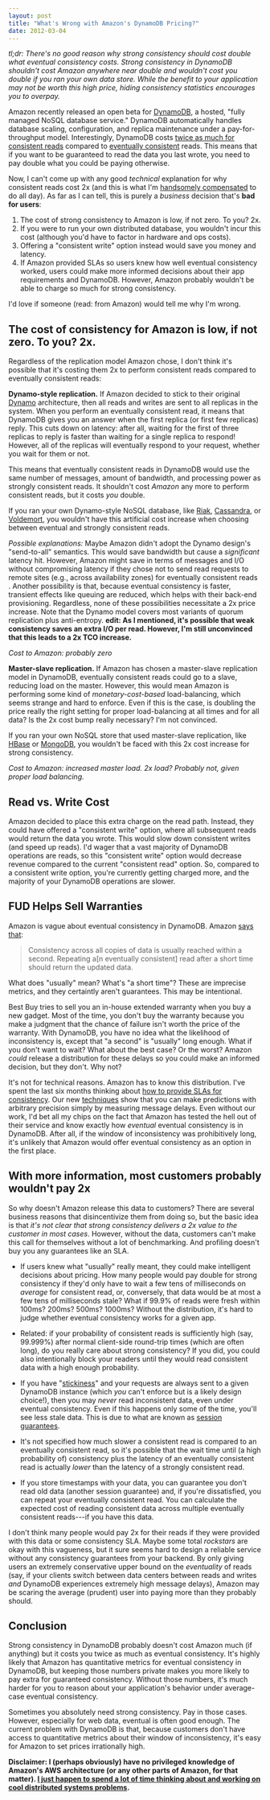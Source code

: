 ```yaml
---
layout: post
title: "What's Wrong with Amazon's DynamoDB Pricing?"
date: 2012-03-04
---
```


*tl;dr: There's no good reason why strong consistency should cost double what eventual consistency costs. Strong consistency in DynamoDB shouldn't cost Amazon anywhere near double and wouldn't cost you double if you ran your own data store. While the benefit to your application may not be worth this high price, hiding consistency statistics encourages you to overpay.*

Amazon recently released an open beta for [DynamoDB](http://aws.amazon.com/dynamodb/), a hosted, "fully managed NoSQL database service."  DynamoDB automatically handles database scaling, configuration, and replica maintenance under a pay-for-throughput model. Interestingly, DynamoDB costs [twice as much for consistent reads](http://aws.amazon.com/dynamodb/pricing/) compared to [eventually consistent](http://en.wikipedia.org/wiki/Eventual_consistency) reads. This means that if you want to be guaranteed to read the data you last wrote, you need to pay double what you could be paying otherwise.

Now, I can't come up with any good *technical* explanation for why consistent reads cost 2x (and this is what I'm [handsomely compensated](http://bailis.org/research.html) to do all day). As far as I can tell, this is purely a *business* decision that's **bad for users**:

 1. The cost of strong consistency to Amazon is low, if not zero. To you? 2x.
 2. If you were to run your own distributed database, you wouldn't incur this cost (although you'd have to factor in hardware and ops costs).
 3. Offering a "consistent write" option instead would save you money and latency.
 4. If Amazon provided SLAs so users knew how well eventual consistency worked, users could make more informed decisions about their app requirements and DynamoDB. However, Amazon probably wouldn't be able to charge so much for strong consistency. 

I'd love if someone (read: from Amazon) would tell me why I'm wrong.

The cost of consistency for Amazon is low, if not zero. To you? 2x.
------------------------------------------------------------------------

Regardless of the replication model Amazon chose, I don't think it's possible that it's costing them 2x to perform consistent reads compared to eventually consistent reads:

**Dynamo-style replication.** If Amazon decided to stick to their original [Dynamo](http://www.allthingsdistributed.com/files/amazon-dynamo-sosp2007.pdf) architecture, then all reads and writes are sent to all replicas in the system. When you perform an eventually consistent read, it means that DynamoDB gives you an answer when the first replica (or first few replicas) reply. This cuts down on latency: after all, waiting for the first of three replicas to reply is faster than waiting for a single replica to respond! However, all of the replicas will eventually respond to your request, whether you wait for them or not.

This means that eventually consistent reads in DynamoDB would use the same number of messages, amount of bandwidth, and processing power as strongly consistent reads.  It shouldn't cost *Amazon* any more to perform consistent reads, but it costs *you* double.

If you ran your own Dynamo-style NoSQL database, like [Riak](http://basho.com/), [Cassandra](http://cassandra.apache.org/), or [Voldemort](http://project-voldemort.com/), you wouldn't have this artificial cost increase when choosing between eventual and strongly consistent reads.

*Possible explanations:* Maybe Amazon didn't adopt the Dynamo design's "send-to-all" semantics. This would save bandwidth but cause a  *significant* latency hit. However, Amazon might save in terms of messages and I/O without compromising latency if they chose not to send read requests to remote sites (e.g., across availability zones) for eventually consistent reads . Another possibility is that, because  eventual consistency is faster, transient effects like queuing are  reduced, which helps with their back-end provisioning. Regardless, none of these possibilities necessitate a 2x price increase. Note that the Dynamo model covers most variants of quorum replication plus anti-entropy. **edit: As I mentioned, it's possible that weak consistency saves an extra I/O per read. However, I'm still unconvinced that this leads to a 2x TCO increase.**

*Cost to Amazon: probably zero*

**Master-slave replication.** If Amazon has chosen a master-slave replication model in DynamoDB, eventually consistent reads could go to a slave, reducing load on the master. However, this would mean Amazon is performing some kind of *monetary-cost-based* load-balancing, which seems strange and hard to enforce. Even if this is the case, is doubling the price really the right setting for proper load-balancing at all times and for all data? Is the 2x cost bump really necessary? I'm not convinced.

If you ran your own NoSQL store that used master-slave replication, like [HBase](http://hbase.apache.org/) or [MongoDB](http://www.mongodb.org/), you wouldn't be faced with this 2x cost increase for strong consistency.

*Cost to Amazon: increased master load. 2x load? Probably not, given proper load balancing.*

Read vs. Write Cost
-------------------

Amazon decided to place this extra charge on the read path. Instead, they could have offered a "consistent write" option, where all subsequent reads would return the data you wrote. This would slow down consistent writes (and speed up reads). I'd wager that a vast majority of DynamoDB operations are reads, so this "consistent write" option would decrease revenue compared to the current "consistent read" option. So, compared to a consistent write option, you're currently getting charged more, and the majority of your DynamoDB operations are slower.

FUD Helps Sell Warranties
--------------------

Amazon is vague about eventual consistency in DynamoDB. Amazon [says that](http://aws.amazon.com/dynamodb/faqs/#What_is_the_consistency_model_of_Amazon_DynamoDB):

> Consistency across all copies of data is usually reached within a second. Repeating a\[n eventually consistent\] read after a short time should return the updated data.

What does "usually" mean? What's "a short time"? These are imprecise metrics, and they certaintly aren't guarantees. This may be intentional.

Best Buy tries to sell you an in-house extended warranty when you buy a new gadget. Most of the time, you don't buy the warranty because you make a judgment that the chance of failure isn't worth the price of the warranty. With DynamoDB, you have no idea what the likelihood of inconsistency is, except that "a second" is "usually" long enough. What if you don't want to wait?  What about the best case? Or the worst? Amazon *could* release a distribution for these delays so you could make an informed decision, but they don't. Why not?

It's not for technical reasons. Amazon has to know this distribution. I've spent the last six months thinking about [how to provide SLAs for consistency](http://bailis.org/projects/pbs/#demo). Our new [techniques](http://www.eecs.berkeley.edu/Pubs/TechRpts/2012/EECS-2012-4.pdf) show that you can make predictions with arbitrary precision simply by measuring message delays. Even without our work, I'd bet all my chips on the fact that Amazon has tested the hell out of their service and know exactly how *eventual* eventual consistency is in DynamoDB. After all, if the window of inconsistency was prohibitively long, it's unlikely that Amazon would offer eventual consistency as an option in the first place.

With more information, most customers probably wouldn't pay 2x
---------------------------------------------------------------

So why doesn't Amazon release this data to customers? There are several business reasons that disincentivize them from doing so, but the basic idea is that *it's not clear that strong consistency delivers a 2x value to the customer in most cases*. However, without the data, customers can't make this call for themselves without a lot of benchmarking. And profiling doesn't buy you any guarantees like an SLA.

-  If users knew what "usually" really meant, they could make intelligent decisions about pricing. How many people would pay double for strong consistency if they'd only have to wait a few tens of milliseconds on *average* for consistent read, or, conversely, that data would be at most a few tens of milliseconds stale? What if 99.9% of reads were fresh within 100ms? 200ms? 500ms? 1000ms? Without the distribution, it's hard to judge whether eventual consistency works for a given app.

- Related: if your probability of consistent reads is sufficiently high (say, 99.999%) after normal client-side round-trip times (which are often long), do you really care about strong consistency? If you did, you could also intentionally block your readers until they would read consistent data with a high enough probability.

- If you have "[stickiness](http://www.allthingsdistributed.com/2008/12/eventually_consistent.html)" and your requests are always sent to a given DynamoDB instance (which *you* can't enforce but is a likely design choice!), then you may *never* read inconsistent data, even under eventual consistency. Even if this happens only some of the time, you'll see less stale data. This is due to what are known as [session guarantees](http://www.cs.utexas.edu/~dahlin/Classes/GradOS/papers/SessionGuaranteesPDIS.pdf).

- It's not specified how much slower a consistent read is compared to an eventually consistent read, so it's possible that the wait time until (a high probability of) consistency plus the latency of an eventually consistent read is actually *lower* than the latency of a strongly consistent read.

- If you store timestamps with your data, you can guarantee you don't read old data (another session guarantee) and, if you're dissatisfied, you can repeat your eventually consistent read. You can calculate the expected cost of reading consistent data across multiple eventually consistent reads---if you have this data.

I don't think many people would pay 2x for their reads if they were provided with this data or some consistency SLA.  Maybe some total *rockstars* are okay with this vagueness, but it sure seems hard to design a reliable service without any consistency guarantees from your backend. By only giving users an extremely conservative upper bound on the *eventuality* of reads (say, if your clients switch between data centers between reads and writes *and* DynamoDB experiences extremely high message delays), Amazon may be scaring the average (prudent) user into paying more than they probably should. 

Conclusion
----------

Strong consistency in DynamoDB probably doesn't cost Amazon much (if anything) but it costs you twice as much as eventual consistency. It's highly likely that Amazon has quantitative metrics for eventual consistency in DynamoDB, but keeping those numbers private makes you more likely to pay extra for guaranteed consistency. Without those numbers, it's much harder for you to reason about your application's behavior under average-case eventual consistency.

Sometimes you absolutely need strong consistency. Pay in those cases. However, especially for web data, eventual is often good enough. The current problem with DynamoDB is that, because customers don't have access to quantitative metrics about their window of inconsistency, it's easy for Amazon to set prices irrationally high.

**Disclaimer: I (perhaps obviously) have no privileged knowledge of Amazon's AWS architecture (or any other parts of Amazon, for that matter). [I just happen to spend a lot of time thinking about and working on cool distributed systems problems](http://bailis.org/research.html).**
